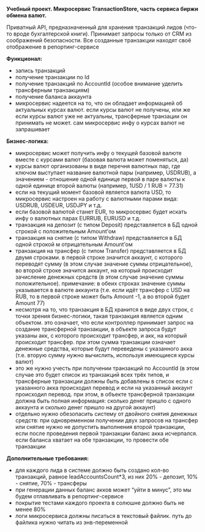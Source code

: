 <b>Учебный проект. Микросервис TransactionStore, часть сервиса биржи обмена валют.</b>

Приватный API, предназначенный для хранения транзакций лидов (что-то вроде бухгалтерской книги). Принимает запросы только от CRM из соображений безопасности. Все созданные транзакции находят своё отображение в репортинг-сервисе

<b>Функционал:</b><br>
 - запись транзакций<br>
 - получение транзакции по Id<br>
 - получение транзакций по AccountId (особое внимание уделить трансферным транзакциям)<br>
 - получение баланса аккаунта<br>
 - микросервис надеется на то, что он обладает информацией об актуальных курсах валют. если курсы валют не получены, или же если курсы валют уже не актуальны, трансферные транзации он принимать не может. сам микросервис инфу о курсах валют не запрашивает

<b>Бизнес-логика:</b><br>
 - микросервис может получить инфу о текущей базовой валюте вместе с курсами валют (базовая валюта может поменяться, да)<br>
 - курсы валют организованы в виде перечня валютных пар, где ключом выступает название валютной пары (например, USDRUB), а значением - отношение одной единице первой в паре валюты к одной единице второй валюты (например, 1USD / 1 RUB = 77.31)<br>
 - если на текущий момент базовой является валюта USD, то микросервис настроен на работу с валютными парами вида: USDRUB, USDEUR, USDJPY и т.д.<br>
 - если базовой валютой станет EUR, то микросервис будет искать инфу о валютных парах EURRUB, EURUSD и т.д.<br>
 - транзакция на депозит (с типом Deposit) представляется в БД одной строкой с положительным Amount’ом<br>
 - транзакция на снятие (с типом Withdraw) представляется в БД одной строкой м отрицательным Amount’ом<br>
 - транзакция на трансфер (с типом Transfer) представляется в БД двумя строками. в первой строке значится аккаунт, с которого переводят сумму (в этом случае значение суммы отрицательное), во второй строке значится аккаунт, на который происходит зачисление денежных средств (в этом случае значение суммы положительное). примечание: в обеих строках значение суммы указывается в валюте аккаунта (т.е. если идёт трансфер с USD на RUB, то в первой строке может быть Amount -1, а во второй будет Amount 77)<br>
 - несмотря на то, что транзакция в БД хранится в виде двух строк, с точки зрения бизнес-логики, такая транзакция является одним объектом. это означает, что если контроллер принимает запрос на создание трансферной транзакции, в объекте запроса будут указаны акк, с которого происходит трансфер, и акк, на который происходит трансфер. при этом сумма транзакции означает денежные средства, которые будут переведены с указанного акка (т.е. вторую сумму нужно вычислить, используя имеющиеся курсы валют)<br>
 - это же нужно учесть при получении транзакций по AccountId (в этом случае это будет список из транзакций всех трёх типов, и трансферные транзакции  должны быть добавлены в список если с указанного акка происходил перевод и если на указанный аккаунт происходил перевод. при этом, в объекте трансферной транзакции должна быть полная информация: сколько денег пришло с одного аккаунта и сколько денег пришло на другой аккаунт)<br>
 - отдельно нужно обезопасить систему от двойного снятия денежных средств: при одновременном получении двух запросов на трансфер или снятие нужно не допустить выполнения второй транзакции, если после проведения первой транзакции баланс акка исчерпался. если баланса хватает на обе транзакции, то провести обе транзакции<br>

<b>Дополнительные требования:</b><br>
 - для каждого лида в системе должно быть создано кол-во транзакций, равное leadAccountsCount*3, из них 20% - депозит, 10% - снятие, 70% - трансферы<br>
 - при генерации данных баланс акков может “уйти в минус”, это мы будем отлавливать в репортинг-сервисе<br>
 - покрытие тестами каждого проекта в солюшне должно быть не менее 80%<br>
 - логи микросервиса должны писаться в текстовый файлик. путь до файлика нужно читать из энв-переменной
